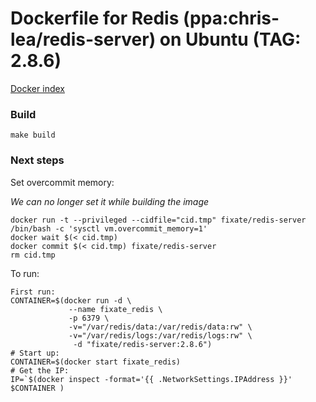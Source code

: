 # Dockerfile for Redis (ppa:chris-lea/redis-server) on Ubuntu (TAG: 2.8.6)

[Docker index](https://index.docker.io/u/fixate/redis-server/)

### Build

```
make build
```

### Next steps

Set overcommit memory:

*We can no longer set it while building the image*

```
docker run -t --privileged --cidfile="cid.tmp" fixate/redis-server /bin/bash -c 'sysctl vm.overcommit_memory=1'
docker wait $(< cid.tmp)
docker commit $(< cid.tmp) fixate/redis-server
rm cid.tmp
```

To run:

```shell
First run:
CONTAINER=$(docker run -d \
             --name fixate_redis \
             -p 6379 \
             -v="/var/redis/data:/var/redis/data:rw" \
             -v="/var/redis/logs:/var/redis/logs:rw" \
              -d "fixate/redis-server:2.8.6")
# Start up:
CONTAINER=$(docker start fixate_redis)
# Get the IP:
IP=`$(docker inspect -format='{{ .NetworkSettings.IPAddress }}' $CONTAINER )
```

